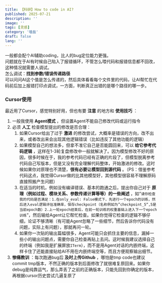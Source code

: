 ```yaml
---
title: 【科研】How to code in AI?
published: 2025-07-21
description: ''
image: ''
tags: [灵感]
category: '嗑盐'
draft: false 
lang: ''
---
```


一般都会配个AI辅助coding，比人的bug定位能力更强。  
问题就在于AI有时候自己陷入了报错循环，不管怎么喂代码和报错信息都不回改，这种情况就需要人调试。  
怎么调试：**找到参数/错误传递路径**  
可以问问AI这个值是怎么传递的，然后具体看看每个文件里的代码，让AI帮忙在代码前后加上报错打印点调试，一方面，判断真正出错的是哪个路径的哪一步。


### Cursor使用
最近用了Cursor，感觉特别好用，但也有要 **注意** 的地方和 **使用技巧** ：
1. 一般我使用 **Agent模式** ，但设置Agent不能自己修改代码或运行指令
2. 必须 **人工** 检查模型提出的修改是否合理：
    1. 如果Cursor给出了过于 **激进** 的修改尝试，大概率是错误的方向，改不出来，或者改出来会出现其他逻辑错误（比如违反了其他功能的逻辑）
    2. 如果模型自己的想法多，但拿不准它自己是否能圆回来，可以 **给它参考代码逻辑** ，这样在1-3轮复盘修改中一般就解决了。因为模型修改不好的原因，很多时候在于，我的参考代码已经有正确的片段了，但模型脱离参考代码自己写版本，但是又没有完全理解代码整体，开始激进的修改。这时候如果你对原理也不清楚，**很有必要让模型回到源代码** 。（PS：借鉴参考代码这点，我觉得Cursor做的比其他模型好，其他模型很容易不理解原码直接照搬产生问题）
    3. 在适当的时机，例如没有编译错误、基本的跑通之后，提出你自己对于 **原理（例如过程、模块关系、参数传递计算等等）的一些阐述** ，如“`请你检查我的代码是否满足：1.在only_eval: False模式下，先进行一个epoch的训练，然后进入eval逻辑评估准确率，保存checkpoint（名称例如为”checkpoint_5“,5是当前epoch数）2.上一轮epoch结束后，在前一轮训练的权重基础上进入下一个epoch训练`”，然后输给Agent让它帮忙检查。如果你觉得它检查的逻辑不够仔细，论证不够清晰（有可能Agent忽略了一些细节，然后告诉你代码没有问题，实际上有问题），那就再问一轮。
    4. 如果你一次贴的输出篇幅很多，Agent可能只会抓住主要的信息，漏掉一些小的输出问题点，需要你自己检查再贴上去问。这时候我建议选择自己的终端（例如我是扩展屏放`ITerm`），而不是用Agent对话的内嵌终端，这样卡住了还能直接贴给AI不用在内嵌终端空等，而且方便观察输出细节。
3. **惨痛教训** ：每次跑通bug后 **及时上传Github** ，哪怕是tmp code也建议commit tmp版本，不然正确的版本到后面修改了就很难复原回来。如果你debug是纯靠运气，那么弄丢了之前的正确版本，只能先回到你确定的版本，再根据cursor历史尝试几遍复原了
